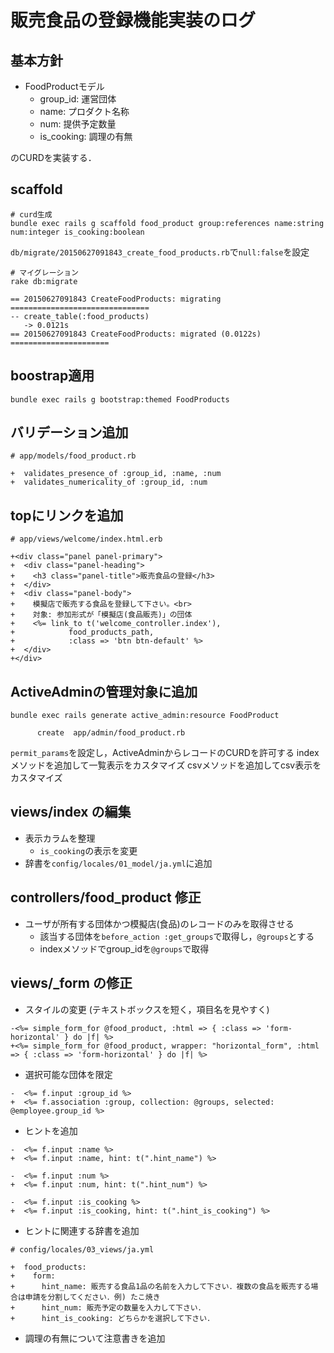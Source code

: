 # 販売食品の登録機能実装のログ

## 基本方針

* FoodProductモデル
    * group_id: 運営団体
    * name: プロダクト名称
    * num: 提供予定数量
    * is_cooking: 調理の有無

のCURDを実装する．

## scaffold

```
# curd生成
bundle exec rails g scaffold food_product group:references name:string num:integer is_cooking:boolean
```

`db/migrate/20150627091843_create_food_products.rb`で`null:false`を設定
 
```
# マイグレーション
rake db:migrate

== 20150627091843 CreateFoodProducts: migrating ===============================
-- create_table(:food_products)
   -> 0.0121s
== 20150627091843 CreateFoodProducts: migrated (0.0122s) ======================
```

## boostrap適用

```
bundle exec rails g bootstrap:themed FoodProducts
```

## バリデーション追加

```
# app/models/food_product.rb

+  validates_presence_of :group_id, :name, :num
+  validates_numericality_of :group_id, :num
```

## topにリンクを追加

```
# app/views/welcome/index.html.erb

+<div class="panel panel-primary">
+  <div class="panel-heading">
+    <h3 class="panel-title">販売食品の登録</h3>
+  </div>
+  <div class="panel-body">
+    模擬店で販売する食品を登録して下さい。<br>
+    対象: 参加形式が「模擬店(食品販売)」の団体
+    <%= link_to t('welcome_controller.index'),
+            food_products_path,
+            :class => 'btn btn-default' %>
+  </div>
+</div>
```

## ActiveAdminの管理対象に追加

```
bundle exec rails generate active_admin:resource FoodProduct

      create  app/admin/food_product.rb
```

`permit_params`を設定し，ActiveAdminからレコードのCURDを許可する
indexメソッドを追加して一覧表示をカスタマイズ
csvメソッドを追加してcsv表示をカスタマイズ

## views/index の編集

* 表示カラムを整理
    * `is_cooking`の表示を変更
* 辞書を`config/locales/01_model/ja.yml`に追加

## controllers/food_product 修正

* ユーザが所有する団体かつ模擬店(食品)のレコードのみを取得させる
    * 該当する団体を`before_action :get_groups`で取得し，`@groups`とする
    * indexメソッドでgroup_idを`@groups`で取得

## views/_form の修正

* スタイルの変更 (テキストボックスを短く，項目名を見やすく)

```
-<%= simple_form_for @food_product, :html => { :class => 'form-horizontal' } do |f| %>
+<%= simple_form_for @food_product, wrapper: "horizontal_form", :html => { :class => 'form-horizontal' } do |f| %>
```

* 選択可能な団体を限定

```
-  <%= f.input :group_id %>
+  <%= f.association :group, collection: @groups, selected: @employee.group_id %>
```

* ヒントを追加

```
-  <%= f.input :name %>
+  <%= f.input :name, hint: t(".hint_name") %>

-  <%= f.input :num %>
+  <%= f.input :num, hint: t(".hint_num") %>

-  <%= f.input :is_cooking %>
+  <%= f.input :is_cooking, hint: t(".hint_is_cooking") %>
```

* ヒントに関連する辞書を追加

```
# config/locales/03_views/ja.yml

+  food_products:
+    form:
+      hint_name: 販売する食品1品の名前を入力して下さい．複数の食品を販売する場合は申請を分割してください．例) たこ焼き
+      hint_num: 販売予定の数量を入力して下さい．
+      hint_is_cooking: どちらかを選択して下さい．
```

* 調理の有無について注意書きを追加
